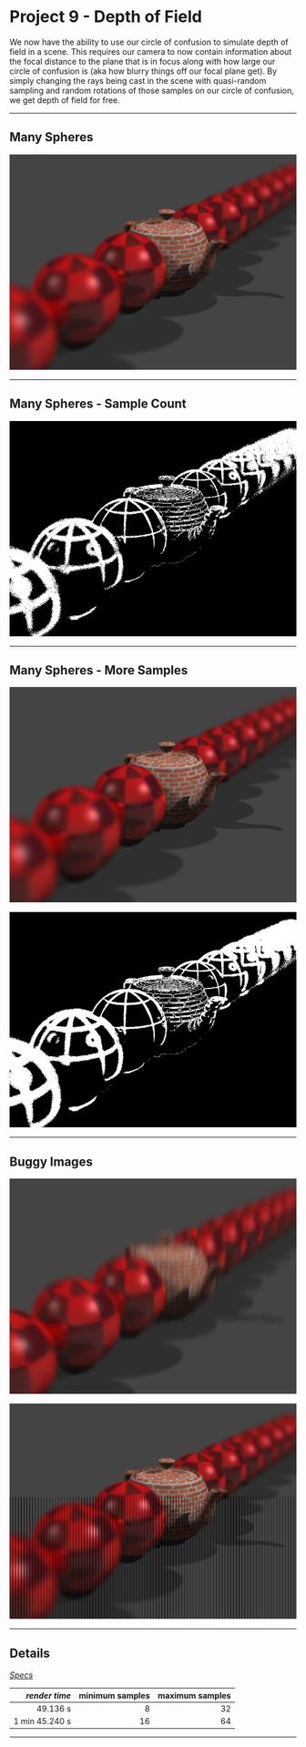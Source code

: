Project 9 - Depth of Field
==========================

We now have the ability to use our circle of confusion to simulate depth of field in a scene. This requires our camera to now contain information about the focal distance to the plane that is in focus along with how large our circle of confusion is (aka how blurry things off our focal plane get). By simply changing the rays being cast in the scene with quasi-random sampling and random rotations of those samples on our circle of confusion, we get depth of field for free.


- - -


Many Spheres
------------

![](images/prj9/spheres.png)

- - -

Many Spheres - Sample Count
---------------------------

![](images/prj9/spheresSample.png)

- - -

Many Spheres - More Samples
---------------------------

![](images/prj9/spheres-h.png)

![](images/prj9/spheresSample-h.png)

- - -

Buggy Images
------------

![](images/prj9/glitched.png)

![](images/prj9/glitched-2.png)

- - -

Details
-------

[*Specs*](specs.html)

| *render time*  | minimum samples | maximum samples |
| -------------: | --------------: | --------------: |
|       49.136 s |               8 |              32 |
| 1 min 45.240 s |              16 |              64 |

- - -
